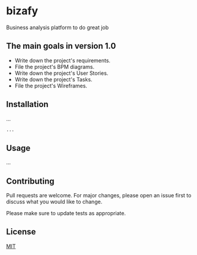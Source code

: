 # bizafy
Business analysis platform to do great job

## The main goals in version 1.0 
* Write down the project's requirements.
* File the project's BPM diagrams.
* Write down the project's User Stories.
* Write down the project's Tasks.
* File the project's Wireframes.

## Installation

...

```bash
...
```

## Usage

...

## Contributing
Pull requests are welcome. For major changes, please open an issue first to discuss what you would like to change.

Please make sure to update tests as appropriate.

## License
[MIT](https://en.wikipedia.org/wiki/MIT_License)
